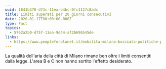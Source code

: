 ```yaml
---
uuid: 1841b370-d73c-11ea-b4bc-0fc1127c8adc
title: Limiti superati per 20 giorni consecutivi
date: 2020-01-17T00:00:00.000Z
type: Fact
topics:
  - 5762a2b0-d757-11ea-9d44-af2b696b45de
links:
  - https://www.peopleforplanet.it/mobilita-milano-bocciata-politiche-pavide-contro-lo-smog/
---
```


La qualità dell'aria della città di Milano rimane ben oltre i limiti consentiti dalla legge.
L'area B e C non hanno sortito l'effetto desiderato.

